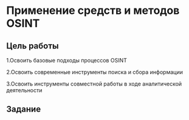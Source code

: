 # Применение средств и методов OSINT

## Цель работы

1.Освоить базовые подходы процессов OSINT

2.Освоить современные инструменты поиска и сбора информации

3.Освоить инструменты совместной работы в ходе аналитической деятельности

## Задание
